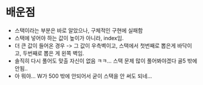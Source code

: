 # 배운점
- 스택이라는 부분은 바로 알았으나, 구체적인 구현에 실패함
- 스택에 넣어야 하는 값이 높이가 아니라, index임.
- 더 큰 값이 들어온 경우 -> 그 값이 우측벽이고, 스택에서 첫번째로 뽑은게 바닥이고, 두번째로 뽑은 게 왼쪽 벽임.
- 솔직히 다시 풀어도 맞출 자신이 없음 ㅋㅋ... 스택 문제 많이 풀어봐야겠다 골5 밖에 안됨..
- 아 뭐야... W가 500 밖에 안되어서 굳이 스택을 안 써도 되네...
